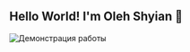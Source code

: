 ## Hello World! I'm Oleh Shyian 👋
![Демонстрация работы](https://media.giphy.com/media/bGgsc5mWoryfgKBx1u/giphy.gif)

<!--
**oholeh22/oholeh22** is a ✨ _special_ ✨ repository because its `README.md` (this file) appears on your GitHub profile.

Here are some ideas to get you started:

- 🔭 I’m currently working on ...
- 🌱 I’m currently learning ...
- 👯 I’m looking to collaborate on ...
- 🤔 I’m looking for help with ...
- 💬 Ask me about ...
- 📫 How to reach me: ...
- 😄 Pronouns: ...
- ⚡ Fun fact: ...
-->
